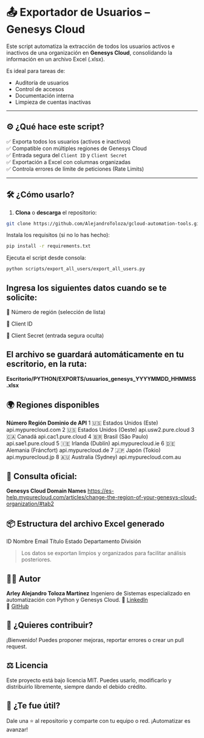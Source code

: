 # 📤 Exportador de Usuarios – Genesys Cloud

Este script automatiza la extracción de todos los usuarios activos e inactivos de una organización en **Genesys Cloud**, consolidando la información en un archivo Excel (.xlsx).

Es ideal para tareas de:
- Auditoría de usuarios
- Control de accesos
- Documentación interna
- Limpieza de cuentas inactivas

---

## ⚙️ ¿Qué hace este script?

✅ Exporta todos los usuarios (activos e inactivos)  
✅ Compatible con múltiples regiones de Genesys Cloud  
✅ Entrada segura del `Client ID` y `Client Secret`  
✅ Exportación a Excel con columnas organizadas  
✅ Controla errores de límite de peticiones (Rate Limits)

---

## 🛠️ ¿Cómo usarlo?

1. **Clona** o **descarga** el repositorio:

```bash
git clone https://github.com/AlejandroToloza/gcloud-automation-tools.git
```

Instala los requisitos (si no lo has hecho):

```bash
pip install -r requirements.txt
```

Ejecuta el script desde consola:

```bash
python scripts/export_all_users/export_all_users.py
```

## Ingresa los siguientes datos cuando se te solicite:

🔸 Número de región (selección de lista)

🔸 Client ID

🔸 Client Secret (entrada segura oculta)

## El archivo se guardará automáticamente en tu escritorio, en la ruta:

**Escritorio/PYTHON/EXPORTS/usuarios_genesys_YYYYMMDD_HHMMSS.xlsx**

## 🌍 Regiones disponibles
**Número	Región	Dominio de API**
1	🇺🇸 Estados Unidos (Este)	api.mypurecloud.com
2	🇺🇸 Estados Unidos (Oeste)	api.usw2.pure.cloud
3	🇨🇦 Canadá	api.cac1.pure.cloud
4	🇧🇷 Brasil (São Paulo)	api.sae1.pure.cloud
5	🇮🇪 Irlanda (Dublín)	api.mypurecloud.ie
6	🇩🇪 Alemania (Fráncfort)	api.mypurecloud.de
7	🇯🇵 Japón (Tokio)	api.mypurecloud.jp
8	🇦🇺 Australia (Sydney)	api.mypurecloud.com.au

## 🔗 Consulta oficial:
**Genesys Cloud Domain Names**
https://es-help.mypurecloud.com/articles/change-the-region-of-your-genesys-cloud-organization/#tab2

## 📦 Estructura del archivo Excel generado
ID	Nombre	Email	Título	Estado	Departamento	División

> Los datos se exportan limpios y organizados para facilitar análisis posteriores.

## 🧑‍💻 Autor

**Arley Alejandro Toloza Martínez**
Ingeniero de Sistemas especializado en automatización con Python y Genesys Cloud.
🔗 [LinkedIn](https://www.linkedin.com/in/alejandrotoloza)  
🔗 [GitHub](https://github.com/AlejandroToloza)

## 🤝 ¿Quieres contribuir?

¡Bienvenido! Puedes proponer mejoras, reportar errores o crear un pull request.
## ⚖️ Licencia

Este proyecto está bajo licencia MIT.
Puedes usarlo, modificarlo y distribuirlo libremente, siempre dando el debido crédito.

## 🎯 ¿Te fue útil?
Dale una ⭐ al repositorio y comparte con tu equipo o red. ¡Automatizar es avanzar!